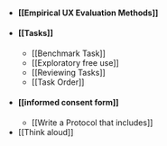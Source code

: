 - #### [[Empirical UX Evaluation Methods]]
- #### [[Tasks]]
	- [[Benchmark Task]]
	- [[Exploratory free use]]
	- [[Reviewing Tasks]]
	- [[Task Order]]
- #### [[informed consent form]]
	- [[Write a Protocol that includes]]
- [[Think aloud]]